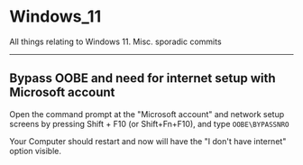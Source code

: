 # Windows_11
 
All things relating to Windows 11. Misc. sporadic commits

----

## Bypass OOBE and need for internet setup with Microsoft account

Open the command prompt at the "Microsoft account" and network setup screens by pressing Shift + F10 (or Shift+Fn+F10), and type ```OOBE\BYPASSNRO```

Your Computer should restart and now will have the "I don't have internet" option visible.